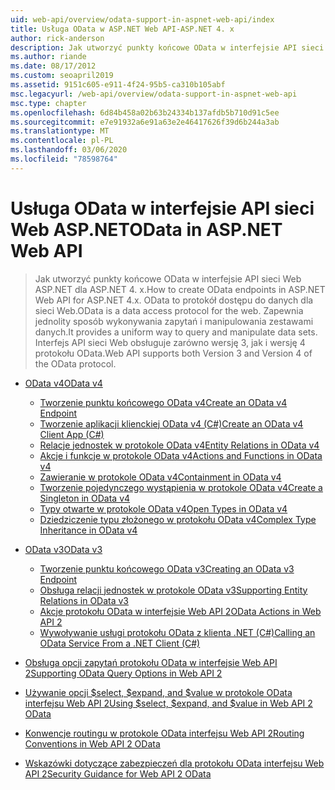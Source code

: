 ```yaml
---
uid: web-api/overview/odata-support-in-aspnet-web-api/index
title: Usługa OData w ASP.NET Web API-ASP.NET 4. x
author: rick-anderson
description: Jak utworzyć punkty końcowe OData w interfejsie API sieci Web ASP.NET dla ASP.NET 4. x
ms.author: riande
ms.date: 08/17/2012
ms.custom: seoapril2019
ms.assetid: 9151c605-e911-4f24-95b5-ca310b105abf
msc.legacyurl: /web-api/overview/odata-support-in-aspnet-web-api
msc.type: chapter
ms.openlocfilehash: 6d84b458a02b63b24334b137afdb5b710d91c5ee
ms.sourcegitcommit: e7e91932a6e91a63e2e46417626f39d6b244a3ab
ms.translationtype: MT
ms.contentlocale: pl-PL
ms.lasthandoff: 03/06/2020
ms.locfileid: "78598764"
---
```

# <a name="odata-in-aspnet-web-api"></a><span data-ttu-id="1a659-103">Usługa OData w interfejsie API sieci Web ASP.NET</span><span class="sxs-lookup"><span data-stu-id="1a659-103">OData in ASP.NET Web API</span></span>

> <span data-ttu-id="1a659-104">Jak utworzyć punkty końcowe OData w interfejsie API sieci Web ASP.NET dla ASP.NET 4. x.</span><span class="sxs-lookup"><span data-stu-id="1a659-104">How to create OData endpoints in ASP.NET Web API for ASP.NET 4.x.</span></span> <span data-ttu-id="1a659-105">OData to protokół dostępu do danych dla sieci Web.</span><span class="sxs-lookup"><span data-stu-id="1a659-105">OData is a data access protocol for the web.</span></span> <span data-ttu-id="1a659-106">Zapewnia jednolity sposób wykonywania zapytań i manipulowania zestawami danych.</span><span class="sxs-lookup"><span data-stu-id="1a659-106">It provides a uniform way to query and manipulate data sets.</span></span> <span data-ttu-id="1a659-107">Interfejs API sieci Web obsługuje zarówno wersję 3, jak i wersję 4 protokołu OData.</span><span class="sxs-lookup"><span data-stu-id="1a659-107">Web API supports both Version 3 and Version 4 of the OData protocol.</span></span>

- [<span data-ttu-id="1a659-108">OData v4</span><span class="sxs-lookup"><span data-stu-id="1a659-108">OData v4</span></span>](odata-v4/index.md)

    - [<span data-ttu-id="1a659-109">Tworzenie punktu końcowego OData v4</span><span class="sxs-lookup"><span data-stu-id="1a659-109">Create an OData v4 Endpoint</span></span>](odata-v4/create-an-odata-v4-endpoint.md)
    - [<span data-ttu-id="1a659-110">Tworzenie aplikacji klienckiej OData v4 (C#)</span><span class="sxs-lookup"><span data-stu-id="1a659-110">Create an OData v4 Client App (C#)</span></span>](odata-v4/create-an-odata-v4-client-app.md)
    - [<span data-ttu-id="1a659-111">Relacje jednostek w protokole OData v4</span><span class="sxs-lookup"><span data-stu-id="1a659-111">Entity Relations in OData v4</span></span>](odata-v4/entity-relations-in-odata-v4.md)
    - [<span data-ttu-id="1a659-112">Akcje i funkcje w protokole OData v4</span><span class="sxs-lookup"><span data-stu-id="1a659-112">Actions and Functions in OData v4</span></span>](odata-v4/odata-actions-and-functions.md)
    - [<span data-ttu-id="1a659-113">Zawieranie w protokole OData v4</span><span class="sxs-lookup"><span data-stu-id="1a659-113">Containment in OData v4</span></span>](odata-v4/odata-containment-in-web-api-22.md)
    - [<span data-ttu-id="1a659-114">Tworzenie pojedynczego wystąpienia w protokole OData v4</span><span class="sxs-lookup"><span data-stu-id="1a659-114">Create a Singleton in OData v4</span></span>](odata-v4/using-a-singleton-in-an-odata-endpoint-in-web-api-22.md)
    - [<span data-ttu-id="1a659-115">Typy otwarte w protokole OData v4</span><span class="sxs-lookup"><span data-stu-id="1a659-115">Open Types in OData v4</span></span>](odata-v4/use-open-types-in-odata-v4.md)
    - [<span data-ttu-id="1a659-116">Dziedziczenie typu złożonego w protokołu OData v4</span><span class="sxs-lookup"><span data-stu-id="1a659-116">Complex Type Inheritance in OData v4</span></span>](odata-v4/complex-type-inheritance-in-odata-v4.md)
- [<span data-ttu-id="1a659-117">OData v3</span><span class="sxs-lookup"><span data-stu-id="1a659-117">OData v3</span></span>](odata-v3/index.md)

    - [<span data-ttu-id="1a659-118">Tworzenie punktu końcowego OData v3</span><span class="sxs-lookup"><span data-stu-id="1a659-118">Creating an OData v3 Endpoint</span></span>](odata-v3/creating-an-odata-endpoint.md)
    - [<span data-ttu-id="1a659-119">Obsługa relacji jednostek w protokole OData v3</span><span class="sxs-lookup"><span data-stu-id="1a659-119">Supporting Entity Relations in OData v3</span></span>](odata-v3/working-with-entity-relations.md)
    - [<span data-ttu-id="1a659-120">Akcje protokołu OData w interfejsie Web API 2</span><span class="sxs-lookup"><span data-stu-id="1a659-120">OData Actions in Web API 2</span></span>](odata-v3/odata-actions.md)
    - [<span data-ttu-id="1a659-121">Wywoływanie usługi protokołu OData z klienta .NET (C#)</span><span class="sxs-lookup"><span data-stu-id="1a659-121">Calling an OData Service From a .NET Client (C#)</span></span>](odata-v3/calling-an-odata-service-from-a-net-client.md)
- [<span data-ttu-id="1a659-122">Obsługa opcji zapytań protokołu OData w interfejsie Web API 2</span><span class="sxs-lookup"><span data-stu-id="1a659-122">Supporting OData Query Options in Web API 2</span></span>](supporting-odata-query-options.md)
- [<span data-ttu-id="1a659-123">Używanie opcji $select, $expand, and $value w protokole OData interfejsu Web API 2</span><span class="sxs-lookup"><span data-stu-id="1a659-123">Using $select, $expand, and $value in Web API 2 OData</span></span>](using-select-expand-and-value.md)
- [<span data-ttu-id="1a659-124">Konwencje routingu w protokole OData interfejsu Web API 2</span><span class="sxs-lookup"><span data-stu-id="1a659-124">Routing Conventions in Web API 2 OData</span></span>](odata-routing-conventions.md)
- [<span data-ttu-id="1a659-125">Wskazówki dotyczące zabezpieczeń dla protokołu OData interfejsu Web API 2</span><span class="sxs-lookup"><span data-stu-id="1a659-125">Security Guidance for Web API 2 OData</span></span>](odata-security-guidance.md)
